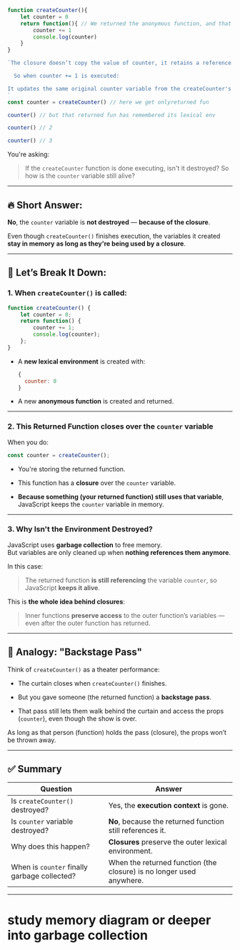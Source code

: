 ```js
function createCounter(){
	let counter = 0
	return function(){ // We returned the anonymous function, and that function closed over the variable counter, so it retains a reference to it — even though counter is not returned itself.
		counter += 1
		console.log(counter)
	}
}

`The closure doesn’t copy the value of counter, it retains a reference to it even createCounter is destroyed.

  So when counter += 1 is executed:  

It updates the same original counter variable from the createCounter's scope
`
const counter = createCounter() // here we get onlyreturned fun

counter() // but that returned fun has remembered its lexical env

counter() // 2

counter() // 3
```

You're asking:


> If the `createCounter` function is done executing, isn't it destroyed? So how is the `counter` variable still alive?

---

## 🔥 Short Answer:

**No**, the `counter` variable is **not destroyed** — **because of the closure**.

Even though `createCounter()` finishes execution, the variables it created **stay in memory** **as long as they're being used by a closure**.

---

## 🧠 Let’s Break It Down:

### 1. When `createCounter()` is called:

```js
function createCounter() {
    let counter = 0;
    return function() {
        counter += 1;
        console.log(counter);
    };
}
```

- A **new lexical environment** is created with:
    
    ```js
    {
      counter: 0
    }
    ```
    
- A new **anonymous function** is created and returned.
    

---

### 2. This Returned Function **closes over** the `counter` variable

When you do:

```js
const counter = createCounter();
```

- You're storing the returned function.
    
- This function has a **closure** over the `counter` variable.
    
- **Because something (your returned function) still uses that variable**, JavaScript keeps the `counter` variable in memory.
    

---

### 3. Why Isn't the Environment Destroyed?

JavaScript uses **garbage collection** to free memory.  
But variables are only cleaned up when **nothing references them anymore**.

In this case:

> The returned function **is still referencing** the variable `counter`, so JavaScript **keeps it alive**.

This is **the whole idea behind closures**:

> Inner functions **preserve access** to the outer function’s variables — even after the outer function has returned.

---

## 🔁 Analogy: "Backstage Pass"

Think of `createCounter()` as a theater performance:

- The curtain closes when `createCounter()` finishes.
    
- But you gave someone (the returned function) a **backstage pass**.
    
- That pass still lets them walk behind the curtain and access the props (`counter`), even though the show is over.
    

As long as that person (function) holds the pass (closure), the props won’t be thrown away.

---

## ✅ Summary

|Question|Answer|
|---|---|
|Is `createCounter()` destroyed?|Yes, the **execution context** is gone.|
|Is `counter` variable destroyed?|**No**, because the returned function still references it.|
|Why does this happen?|**Closures** preserve the outer lexical environment.|
|When is `counter` finally garbage collected?|When the returned function (the closure) is no longer used anywhere.|

---

# study memory diagram or deeper into garbage collection